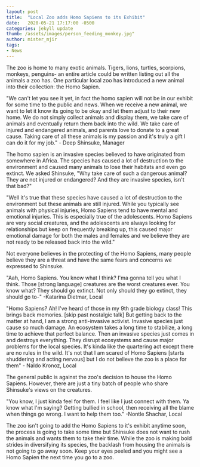 ```yaml
---
layout: post
title:  "Local Zoo adds Homo Sapiens to its Exhibit"
date:   2020-05-21 17:17:00 -0500
categories: jekyll update
thumb: /assets/images/person_feeding_monkey.jpg"
author: mister_mjir
tags:
- News
---
```


The zoo is home to many exotic animals. Tigers, lions, turtles, scorpions, monkeys, penguins- an entire article could be written listing
out all the animals a zoo has. One particular local zoo has introduced a new animal into their collection: the Homo Sapien.

"We can't let you see it yet, in fact the homo sapien will not be in our exhibit for some time to the public and news. When we receive
a new animal, we want to let it know its going to be okay and let them adjust to their new home. We do not simply collect animals and
display them, we take care of animals and eventually return them back into the wild. We take care of injured and endangered animals,
and parents love to donate to a great cause. Taking care of all these animals is my passion and it's truly a gift I can do it for my
job." - Deep Shinsuke, Manager

The homo sapien is an invasive species believed to have originated from somewhere in Africa. The species has caused a lot of destruction
to the environment and caused many animals to lose their habitats and even go extinct. We asked Shinsuke, "Why take care of such a
dangerous animal? They are not injured or endangered? And they are invasive species, isn't that bad?"

"Well it's true that these species have caused a lot of destruction to the environment but these animals are still injured. While you
typically see animals with physical injuries, Homo Sapiens tend to have mental and emotional injuries. This is especially true of the
adolescents. Homo Sapiens are very social creatures, and the adolescents are always looking for relationships but keep on frequently
breaking up, this caused major emotional damage for both the males and females and we believe they are not ready to be released back
into the wild."

Not everyone believes in the protecting of the Homo Sapiens, many people believe they are a threat and have the same fears and concerns
we expressed to Shinsuke.

"Aah, Homo Sapiens. You know what I think? I'ma gonna tell you what I think. Those [strong language] creatures are the worst creatures
ever. You know what? They should go extinct. Not only should they go extinct, they should go to-" -Katarina Dietmar, Local

"Homo Sapiens? Ah! I've heard of those in my 9th grade biology class! This brings back memories. [skip past nostalgic talk] But getting
back to the matter at hand, I am a strong anti-invasive activist. Invasive species just cause so much damage. An ecosystem takes a long
time to stabilize, a long time to achieve that perfect balance. Then an invasive species just comes in and destroys everything. They
disrupt ecosystems and cause major problems for the local species. It's kinda like the quartering act except there are no rules in the
wild. It's not that I am scared of Homo Sapiens [starts shuddering and acting nervous] but I do not believe the zoo is a place for them" - Naldo Kronoz, Local

The general public is against the zoo's decision to house the Homo Sapiens. However, there are just a tiny batch of people who share
Shinsuke's views on the creatures.

"You know, I just kinda feel for them. I feel like I just connect with them. Ya know what I'm saying? Getting bullied in school, then
receiving all the blame when things go wrong. I want to help them too." -Nontle Shachar, Local

The zoo isn't going to add the Homo Sapiens to it's exhibit anytime soon, the process is going to take some time but Shinsuke does not
want to rush the animals and wants them to take their time. While the zoo is making bold strides in diversifying its species, the
backlash from housing the animals is not going to go away soon. Keep your eyes peeled and you might see a Homo Sapien the next time you
go to a zoo.
